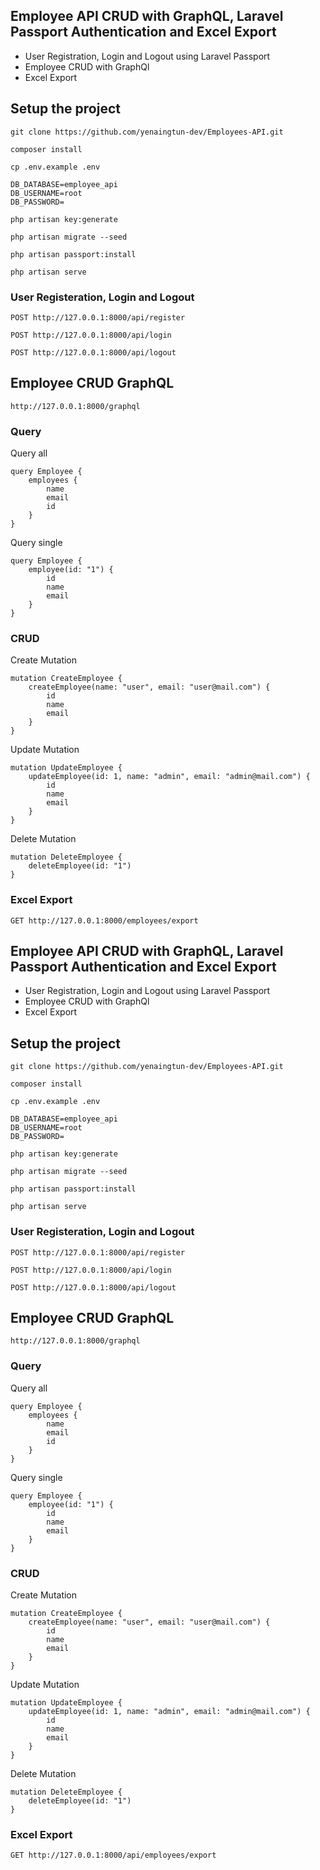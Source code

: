 ## Employee API CRUD with GraphQL, Laravel Passport Authentication and Excel Export

-   User Registration, Login and Logout using Laravel Passport
-   Employee CRUD with GraphQl
-   Excel Export

## Setup the project


```
git clone https://github.com/yenaingtun-dev/Employees-API.git
```

```
composer install
```

```
cp .env.example .env
```

```
DB_DATABASE=employee_api
DB_USERNAME=root
DB_PASSWORD=
```

```
php artisan key:generate
```

```
php artisan migrate --seed
```

```
php artisan passport:install
```

```
php artisan serve
```

### **User Registeration, Login and Logout**

```http
POST http://127.0.0.1:8000/api/register
```

```http
POST http://127.0.0.1:8000/api/login
```

```http
POST http://127.0.0.1:8000/api/logout
```

## **Employee CRUD GraphQL**


```
http://127.0.0.1:8000/graphql
```

### Query

Query all
```
query Employee {
    employees {
        name
        email
        id
    }
}
```

Query single
```
query Employee {
    employee(id: "1") {
        id
        name
        email
    }
}
```

### CRUD

Create Mutation
```
mutation CreateEmployee {
    createEmployee(name: "user", email: "user@mail.com") {
        id
        name
        email
    }
}
```

Update Mutation
```
mutation UpdateEmployee {
    updateEmployee(id: 1, name: "admin", email: "admin@mail.com") {
        id
        name
        email
    }
}

```

Delete Mutation
```
mutation DeleteEmployee {
    deleteEmployee(id: "1")
}

```

### **Excel Export**

```http
GET http://127.0.0.1:8000/employees/export
```
## Employee API CRUD with GraphQL, Laravel Passport Authentication and Excel Export

-   User Registration, Login and Logout using Laravel Passport
-   Employee CRUD with GraphQl
-   Excel Export

## Setup the project

```
git clone https://github.com/yenaingtun-dev/Employees-API.git
```

```
composer install
```

```
cp .env.example .env
```

```
DB_DATABASE=employee_api
DB_USERNAME=root
DB_PASSWORD=
```

```
php artisan key:generate
```

```
php artisan migrate --seed
```

```
php artisan passport:install
```

```
php artisan serve
```

### **User Registeration, Login and Logout**

```http
POST http://127.0.0.1:8000/api/register
```

```http
POST http://127.0.0.1:8000/api/login
```

```http
POST http://127.0.0.1:8000/api/logout
```

## **Employee CRUD GraphQL**


```
http://127.0.0.1:8000/graphql
```

### Query

Query all
```
query Employee {
    employees {
        name
        email
        id
    }
}
```

Query single
```
query Employee {
    employee(id: "1") {
        id
        name
        email
    }
}
```

### CRUD

Create Mutation
```
mutation CreateEmployee {
    createEmployee(name: "user", email: "user@mail.com") {
        id
        name
        email
    }
}
```

Update Mutation
```
mutation UpdateEmployee {
    updateEmployee(id: 1, name: "admin", email: "admin@mail.com") {
        id
        name
        email
    }
}

```

Delete Mutation
```
mutation DeleteEmployee {
    deleteEmployee(id: "1")
}

```

### **Excel Export**

```http
GET http://127.0.0.1:8000/api/employees/export
```
